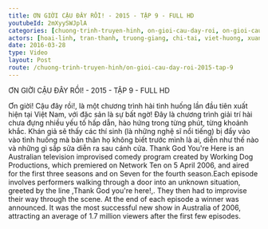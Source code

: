 ```yaml
---
title: ƠN GIỜI CẬU ĐÂY RỒI! - 2015 - TẬP 9 - FULL HD
youtubeId: 2mXyySWJplA
categories: [chuong-trinh-truyen-hinh, on-gioi-cau-day-roi, on-gioi-cau-day-roi-2015]
actors: [hoai-linh, tran-thanh, truong-giang, chi-tai, viet-huong, xuan-bac, tu-long]
date: 2016-03-28
type: Video
layout: Post
route: /chuong-trinh-truyen-hinh/on-gioi-cau-day-roi-2015-tap-9
---
```

ƠN GIỜI CẬU ĐÂY RỒI! - 2015 - TẬP 9 - FULL HD

Ơn giời! Cậu đây rồi!, là một chương trình hài tình huống lần đầu tiên xuất hiện tại Việt Nam, với đặc sản là sự bất ngờ! Đây là chương trình giải trí hài chưa đựng nhiều yếu tố hấp dẫn, hào hứng trong từng phút, từng khoảnh khắc. Khán giả sẽ thấy các thí sinh (là những nghệ sĩ nổi tiếng) bị đẩy vào vào tình huống mà bản thân họ không biết trước mình là ai, diễn như thế nào và những gì sắp sửa diễn ra sau cánh cửa.
Thank God You're Here is an Australian television improvised comedy program created by Working Dog Productions, which premiered on Network Ten on 5 April 2006, and aired for the first three seasons and on Seven for the fourth season.Each episode involves performers walking through a door into an unknown situation, greeted by the line ,Thank God you're here!,. They then had to improvise their way through the scene. At the end of each episode a winner was announced. It was the most successful new show in Australia of 2006, attracting an average of 1.7 million viewers after the first few episodes.